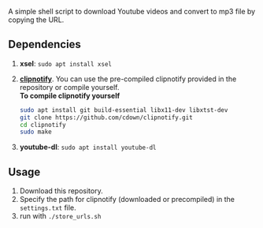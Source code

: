 
A simple shell script to download Youtube videos and convert to mp3 file  by copying the URL.

## Dependencies

1. **xsel**: `sudo apt install xsel`
2. [**clipnotify**](https://github.com/cdown/clipnotify). You can use the pre-compiled clipnotify provided in the repository or compile yourself.  
    **To compile clipnotify yourself**
    
    ```bash
    sudo apt install git build-essential libx11-dev libxtst-dev
    git clone https://github.com/cdown/clipnotify.git
    cd clipnotify
    sudo make
    ```
3. **youtube-dl**: `sudo apt install youtube-dl`

## Usage

1. Download this repository.
2. Specify the path for  clipnotify (downloaded or precompiled) in the `settings.txt` file.
4. run with `./store_urls.sh`
